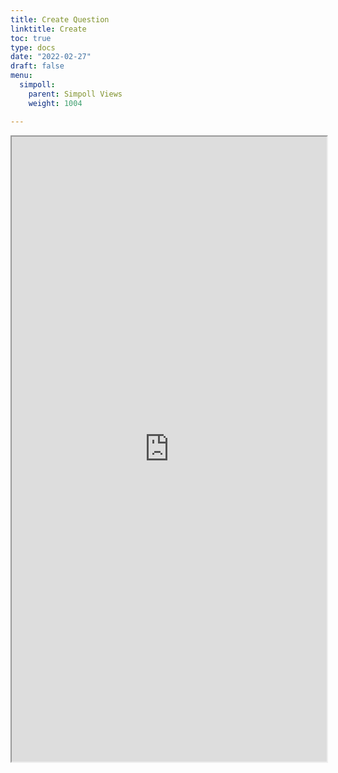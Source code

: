 ```yaml
---
title: Create Question
linktitle: Create
toc: true
type: docs
date: "2022-02-27"
draft: false
menu:
  simpoll:
    parent: Simpoll Views
    weight: 1004

---
```



<iframe
src='https://share.streamlit.io/rhdzmota/simpoll-streamlit/main/app.py?view=question_create'
height="1000"
width="100%">
</iframe>

